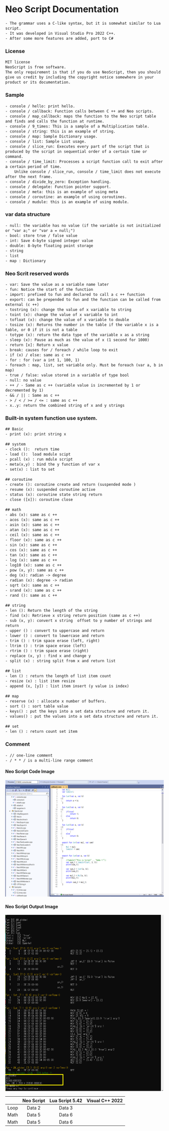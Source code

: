 # Neo Script Documentation
	- The grammar uses a C-like syntax, but it is somewhat similar to Lua script.
	- It was developed in Visual Studio Pro 2022 C++.
	- After some more features are added, port to C#

### License
	MIT license
	NeoScript is free software.
	The only requirement is that if you do use NeoScript, then you should give us credit by including the copyright notice somewhere in your product or its documentation.

### Sample
	- console / hello: print hello.
	- console / callback: Function calls between C ++ and Neo scripts.
	- console / map_callback: maps the function to the Neo script table and finds and calls the function at runtime.
	- console / 9_times: This is a sample of a Multiplication table.
	- console / string: this is an example of string.
	- console / map: Sample Dictionary usage.
	- console / list: Sample List usage.
	- console / slice_run: Executes every part of the script that is produced by the script in sequential order of a certain time or command.
	- console / time_limit: Processes a script function call to exit after a certain period of time.
		Unlike console / slice_run, console / time_limit does not execute after the next frame.
	- console / divide_by_zero: Exception handling.
	- console / delegate: Function pointer support.
	- console / meta: this is an example of using meta
	- console / coroutine: an example of using coroutines.
	- console / mudule: this is an example of using module.

### var data structure
	- null: the variable has no value (if the variable is not initialized or "var a;" or "var a = null;")
	- bool: store true / false value
	- int: Save 4-byte signed integer value
	- double: 8-byte floating point storage
	- string
	- list
	- map : Dictionary


### Neo Scrit reserved words
	- var: Save the value as a variable name later
	- fun: Notice the start of the function
	- import: prefixed to fun and declared to call a c ++ function
	- export: can be prepended to fun and the function can be called from external (c ++)
	- tostring (x): change the value of x variable to string
	- toint (x): change the value of x variable to int
	- tofloat (x): change the value of x variable to double
	- tosize (x): Returns the number in the table if the variable x is a table, or 0 if it is not a table
	- totype (x): return the data type of the variable x as a string
	- sleep (x): Pause as much as the value of x (1 second for 1000)
	- return [x]: Return x value
	- break: causes for / foreach / while loop to exit
	- if (x) / else: same as c ++
	- for : for (var a int 1, 100, 1)
	- foreach : map, list, set variable only. Must be foreach (var a, b in map)
	- true / false: value stored in a variable of type bool
	- null: no value
	- ++ / - Same as c ++ (variable value is incremented by 1 or decremented by 1)
	- && / || : Same as c ++
	- > / < / >= / <= : same as c ++
	- x..y: return the combined string of x and y strings

### Built-in system function use system.
	## Basic
	- print (x): print string x

	## system
	- clock ():  return time
	- load ():  load module scipt
	- pcall (x) : run mdule script
	- meta(x,y) : bind the y function of var x
	- set(x) : list to set
	
	## coroutine
	- create (): coroutine create and return (suspended mode )
	- resume (x): suspended coroutine active
	- status (x): coroutine state string return
	- close ([x]): coroutine close

	## math
	- abs (x): same as c ++
	- acos (x): same as c ++
	- asin (x): same as c ++
	- atan (x): same as c ++
	- ceil (x): same as c ++
	- floor (x): same as c ++
	- sin (x): same as c ++
	- cos (x): same as c ++
	- tan (x): same as c ++
	- log (x): same as c ++
	- log10 (x): same as c ++
	- pow (x, y): same as c ++
	- deg (x): radian -> degree
	- radian (x): degree -> radian
	- sqrt (x): same as c ++
	- srand (x): same as c ++
	- rand (): same as c ++

    ## string
	- len (): Return the length of the string
	- find (x): Retrieve x string return position (same as c ++)
	- sub (x, y): convert x string  offset to y number of strings and return
	- upper () : convert to uppercase and return
	- lower () : convert to lowercase and return
	- trim () : trim space erase (left, right)
	- ltrim () : trim space erase (left)
	- rtrim () : trim space erase (right)
	- replace (x, y) : find x and change y
	- split (x) : string split from x and return list 

	## list
	- len () : return the length of list item count
	- resize (x) : list item resize
	- append (x, [y]) : list item insert (y value is index)

	## map
	- reserve (x) : allocate x number of buffers.
	- sort () : sort table value
	- keys() : put the keys into a set data structure and return it.
	- values() : put the values into a set data structure and return it.

	## set
	- len () : return count set item

### Comment
	- // one-line comment
	- / * * / is a multi-line range comment


#### Neo Script Code Image
![](/docs/img/vs001.png)

#### Neo Script Output Image
![](/docs/img/vs002.png)


|               | Neo Script     | Lua Script 5.42| Visual C++ 2022 |
| :-----------  |:--------------:| :-------------:|:---------------:|
| Loop          | Data 2         | Data 3         |                 |
| Math          | Data 5         | Data 6         |                  |
| Math          | Data 5         | Data 6         |                  |